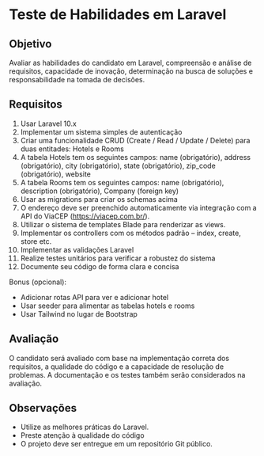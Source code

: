 # Teste de Habilidades em Laravel

## Objetivo
Avaliar as habilidades do candidato em Laravel, compreensão e análise de requisitos, capacidade de inovação, determinação na busca de soluções e responsabilidade na tomada de decisões.

## Requisitos
1. Usar Laravel 10.x
1. Implementar um sistema simples de autenticação
1. Criar uma funcionalidade CRUD (Create / Read / Update / Delete) para duas entitades: Hotels e Rooms
1. A tabela Hotels tem os seguintes campos: name (obrigatório), address (obrigatório), city (obrigatório), state (obrigatório), zip_code (obrigatório), website
1. A tabela Rooms tem os seguintes campos: name (obrigatório), description (obrigatório), Company (foreign key)
1. Usar as migrations para criar os schemas acima
1. O endereço deve ser preenchido automaticamente via integração com a API do ViaCEP (https://viacep.com.br/).
1. Utilizar o sistema de templates Blade para renderizar as views.
1. Implementar os controllers com os métodos padrão – index, create, store etc.
1. Implementar as validações Laravel
1. Realize testes unitários para verificar a robustez do sistema
1. Documente seu código de forma clara e concisa

Bonus (opcional):

- Adicionar rotas API para ver e adicionar hotel
- Usar seeder para alimentar as tabelas hotels e rooms
- Usar Tailwind no lugar de Bootstrap

## Avaliação
O candidato será avaliado com base na implementação correta dos requisitos, a qualidade do código e a capacidade de resolução de problemas. A documentação e os testes também serão considerados na avaliação.

## Observações
- Utilize as melhores práticas do Laravel.
- Preste atenção à qualidade do código
- O projeto deve ser entregue em um repositório Git público.
